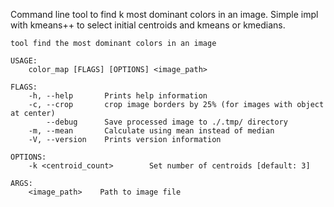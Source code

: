 Command line tool to find k most dominant colors in an image. Simple impl with kmeans++ to select initial centroids and kmeans or kmedians.

```
tool find the most dominant colors in an image

USAGE:
    color_map [FLAGS] [OPTIONS] <image_path>

FLAGS:
    -h, --help       Prints help information
    -c, --crop       crop image borders by 25% (for images with object at center)
        --debug      Save processed image to ./.tmp/ directory
    -m, --mean       Calculate using mean instead of median
    -V, --version    Prints version information

OPTIONS:
    -k <centroid_count>        Set number of centroids [default: 3]

ARGS:
    <image_path>    Path to image file
```
